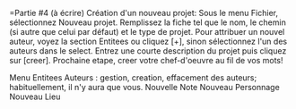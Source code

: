 =Partie #4 (à écrire)
Création d'un nouveau projet:
Sous le menu Fichier, sélectionnez Nouveau projet. Remplissez la fiche tel que le nom, le chemin (si autre que celui par défaut) et le type de projet. Pour attribuer un nouvel auteur, voyez la section Entitees ou cliquez [+], sinon sélectionnez l'un des auteurs dans le select. Entrez une courte description du projet puis cliquez sur [creer]. Prochaine etape, creer votre chef-d'oeuvre au fil de vos mots!


Menu Entitees
Auteurs : gestion, creation, effacement des auteurs; habituellement, il n'y aura que vous.
Nouvelle Note
Nouveau Personnage
Nouveau Lieu

